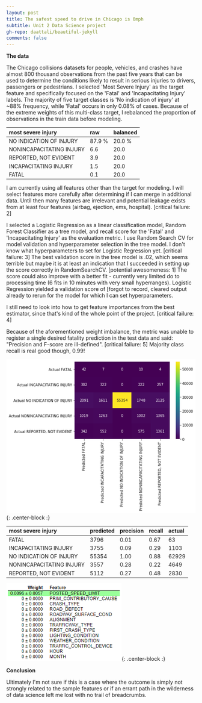 ```yaml
---
layout: post
title: The safest speed to drive in Chicago is 0mph
subtitle: Unit 2 Data Science project
gh-repo: daattali/beautiful-jekyll 
comments: false
---
```


**The data**

The Chicago collisions datasets for people, vehicles, and crashes have almost 800 thousand observations from the past five years that can be used to determine the conditions likely to result in serious injuries to drivers, passengers or pedestrians.  I selected 'Most Severe Injury' as the target feature and specifically focused on the 'Fatal' and 'Incapacitating Injury' labels.  The majority of five target classes is 'No indication of injury' at ~88% frequency, while 'Fatal' occurs in only 0.08% of cases.  Because of the extreme weights of this multi-class target, I rebalanced the proportion of observations in the train data before modeling.

| most severe injury | raw | balanced |
| :------ |:--- | :--- |
| NO INDICATION OF INJURY | 87.9 % | 20.0 % |
| NONINCAPACITATING INJURY | 6.6 | 20.0 |
| REPORTED, NOT EVIDENT | 3.9 | 20.0 |
| INCAPACITATING INJURY | 1.5 | 20.0 |
| FATAL | 0.1 | 20.0 |

I am currently using all features other than the target for modeling.  I will select features more carefully after determining if I can merge in additional data.  Until then many features are irrelevant and potential leakage exists from at least four features (airbag, ejection, ems, hospital). [critical failure: 2]

I selected a Logistic Regression as a linear classification model, Random Forest Classifier as a tree model, and recall score for the 'Fatal' and 'Incapacitating Injury' as the evaluation metric.  I use Random Search CV for model validation and hyperparameter selection in the tree model.  I don't know what hyperparameters to set for Logistic Regression yet.  [critical failure: 3]  The best validation score in the tree model is .02, which seems terrible but maybe it is at least an indication that I succeeded in setting up the score correctly in RandomSearchCV.  [potential awesomeness: 1]  The score could also improve with a better fit - currently very limited do to processing time (6 fits in 10 minutes with very small hyperranges).  Logistic Regression yielded a validation score of [forgot to record, cleared output already to rerun for the model for which I can set hyperparameters.

I still need to look into how to get feature importances from the best estimator, since that's kind of the whole point of the project. [critical failure: 4]

Because of the aforementioned weight imbalance, the metric was unable to register a single desired fatality prediction in the test data and said: "Precision and F-score are ill-defined".  [critical failure: 5]  Majority class recall is real good though, 0.99!

![confusion](https://github.com/johnwesleyharding/johnwesleyharding.github.io/raw/master/img/image.png){: .center-block :}

| most severe injury | predicted | precision | recall | actual |
| :------ |:--- | :--- | :--- | :--- |
| FATAL | 3796 | 0.01 | 0.67 | 63 |
| INCAPACITATING INJURY | 3755 | 0.09 | 0.29 | 1103 |
| NO INDICATION OF INJURY | 55354 | 1.00 | 0.88 | 62929 |
| NONINCAPACITATING INJURY | 3557 | 0.28 | 0.22 | 4649 |
| REPORTED, NOT EVIDENT | 5112 | 0.27 | 0.48 | 2830 |

![confusion](https://github.com/johnwesleyharding/johnwesleyharding.github.io/raw/master/img/crashpermutation.png){: .center-block :}

**Conclusion**

Ultimately I'm not sure if this is a case where the outcome is simply not strongly related to the sample features or if an errant path in the wilderness of data science left me lost with no trail of breadcrumbs.

